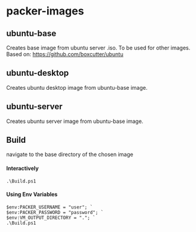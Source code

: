# packer-images

## ubuntu-base

Creates base image from ubuntu server .iso. To be used for other images.
Based on: https://github.com/boxcutter/ubuntu

## ubuntu-desktop

Creates ubuntu desktop image from ubuntu-base image.

## ubuntu-server

Creates ubuntu server image from ubuntu-base image.

## Build

navigate to the base directory of the chosen image

#### Interactively

```
.\Build.ps1
```

#### Using Env Variables
```
$env:PACKER_USERNAME = "user"; `
$env:PACKER_PASSWORD = "password"; `
$env:VM_OUTPUT_DIRECTORY = "."; `
.\Build.ps1
```
